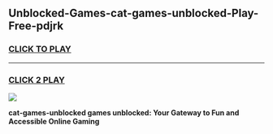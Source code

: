 
## Unblocked-Games-cat-games-unblocked-Play-Free-pdjrk
<h3>
<a href="https://premium76.site?title=cat-games-unblocked&ref=10A">CLICK TO PLAY</a></h3>
<hr>

<h3>
<a href="https://premium76.site?title=cat-games-unblocked&ref=10A">CLICK 2 PLAY</a>
  
</h3>

<a href="https://premium76.site?title=cat-games-unblocked&ref=10A"><img src="https://clearcache.store/games.png"></a>


**cat-games-unblocked games unblocked: Your Gateway to Fun and Accessible Online Gaming**
